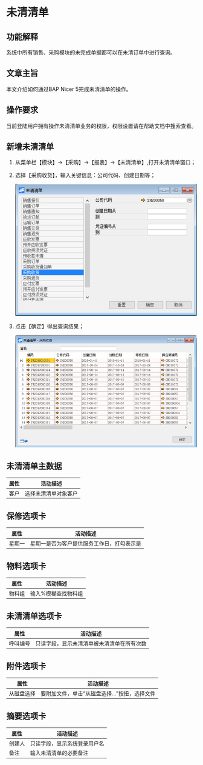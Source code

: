 # 未清清单

## 功能解释

系统中所有销售、采购模块的未完成单据都可以在未清订单中进行查询。

## 文章主旨

本文介绍如何通过BAP Nicer 5完成未清清单的操作。

## 操作要求

当前登陆用户拥有操作未清清单业务的权限，权限设置请在帮助文档中搜索查看。

## 新增未清清单

1. 从菜单栏【模块】->【采购】->【报表】->【未清清单】,打开未清清单窗口；

2. 选择【采购收货】，输入关键信息：公司代码、创建日期等；

   ![](images/wqqd1.png)

3. 点击【确定】得出查询结果；

   ![](images/wqqd2.png)

## 未清清单主数据

| **属性** | **活动描述**         |
| -------- | -------------------- |
| 客户     | 选择未清清单对象客户 |

## 保修选项卡

| **属性** | **活动描述**                               |
| -------- | ------------------------------------------ |
| 星期一   | 星期一是否为客户提供服务工作日，打勾表示是 |

## 物料选项卡

| **属性** | **活动描述**        |
| -------- | ------------------- |
| 物料组   | 输入%模糊查找物料组 |

## 未清清单选项卡

| **属性** | **活动描述**                               |
| -------- | ------------------------------------------ |
| 呼叫编号 | 只读字段，显示未清清单被未清清单在所有次数 |

## 附件选项卡

| **属性**   | **活动描述**                                |
| ---------- | ------------------------------------------- |
| 从磁盘选择 | 要附加文件，单击“从磁盘选择…”按扭，选择文件 |

## 摘要选项卡

| **属性** | **活动描述**                 |
| -------- | ---------------------------- |
| 创建人   | 只读字段，显示系统登录用户名 |
| 备注     | 输入未清清单的必要备注       |